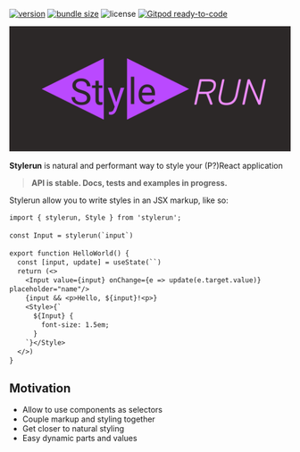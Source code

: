 [![version](https://img.shields.io/npm/v/stylerun)](https://www.npmjs.com/package/stylerun)
[![bundle size](https://img.shields.io/bundlephobia/minzip/stylerun)](https://bundlephobia.com/result?p=stylerun)
![license](https://img.shields.io/github/license/artalar/reatom)
[![Gitpod ready-to-code](https://img.shields.io/badge/Gitpod-ready--to--code-blue?logo=gitpod)](https://gitpod.io/#https://github.com/artalar/stylerun)

[![logo](https://github.com/artalar/stylerun/blob/main/logo.svg)](https://github.com/artalar/stylerun)

**Stylerun** is natural and performant way to style your (P?)React application

> **API is stable. Docs, tests and examples in progress.**

Stylerun allow you to write styles in an JSX markup, like so:

```JSX
import { stylerun, Style } from 'stylerun';

const Input = stylerun(`input`)

export function HelloWorld() {
  const [input, update] = useState(``)
  return (<>
    <Input value={input} onChange={e => update(e.target.value)} placeholder="name"/>
    {input && <p>Hello, ${input}!<p>}
    <Style>{`
      ${Input} {
        font-size: 1.5em;
      }
    `}</Style>
  </>)
}
```

## Motivation

- Allow to use components as selectors
- Couple markup and styling together
- Get closer to natural styling
- Easy dynamic parts and values
